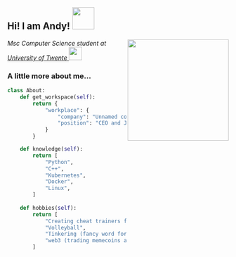 <h2> Hi! I am Andy! <img src="https://media0.giphy.com/media/v1.Y2lkPTc5MGI3NjExcTNtd3d6c2tjOWMzMXR2OW9xeTNpZjJyY2Q0YmJvMDlhOGpjNnBuOCZlcD12MV9pbnRlcm5hbF9naWZfYnlfaWQmY3Q9cw/EekLkIiKtrQWc6iAIV/giphy.gif" width="50"></h2>
<img align='right' src="https://media0.giphy.com/media/v1.Y2lkPTc5MGI3NjExcXZ3OHVuOTZndXd6bHF4OHR0eXM0ZzM3eTk0NTdzc3g2cWVvdW94YSZlcD12MV9pbnRlcm5hbF9naWZfYnlfaWQmY3Q9Zw/bGgsc5mWoryfgKBx1u/giphy.gif" width="230">
<p><em>Msc Computer Science student at <a href="https://www.utwente.nl/en/"> University of Twente </a><img src="https://media4.giphy.com/media/VDdh2wgmzsXAc7FCd7/giphy.gif?cid=ecf05e47n7hisv4atag75kudoy8gchc0a405sxw3xk6a24t9&rid=giphy.gif" width="30"></br>
</em></p>


### A little more about me...

```python
class About:
    def get_workspace(self):
        return {
            "workplace": {
                "company": "Unnamed company",
                "position": "CEO and Janitor"
            }
        }

    def knowledge(self):
        return [
            "Python",
            "C++",
            "Kubernetes",
            "Docker",
            "Linux",
        ]
    
    def hobbies(self):
        return [
            "Creating cheat trainers for shooter games",
            "Volleyball",
            "Tinkering (fancy word for modding my switch)",
            "web3 (trading memecoins and being exit liquidity)"
        ]


```

